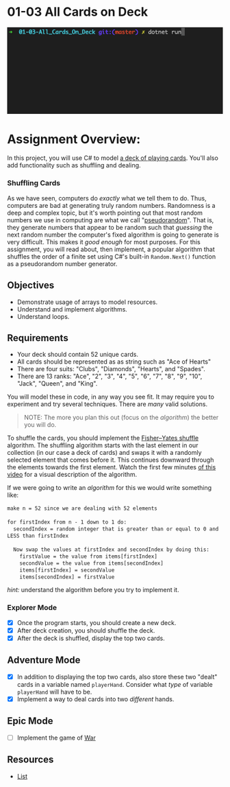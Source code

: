 # 01-03 All Cards on Deck

![Demo](demo.gif)

# Assignment Overview:

In this project, you will use C# to model [a deck of playing cards](https://en.wikipedia.org/wiki/standard_52-card_deck). You'll also add functionality such as shuffling and dealing.

### Shuffling Cards

As we have seen, computers do _exactly_ what we tell them to do. Thus, computers are bad at generating truly random numbers. Randomness is a deep and complex topic, but it's worth pointing out that most random numbers we use in computing are what we call "[pseudorandom](https://en.wikipedia.org/wiki/pseudorandomness)". That is, they generate numbers that appear to be random such that _guessing_ the next random number the computer's fixed algorithm is going to generate is very difficult. This makes it _good enough_ for most purposes. For this assignment, you will read about, then implement, a popular algorithm that shuffles the order of a finite set using C#'s built-in `Random.Next()` function as a pseudorandom number generator.

## Objectives

- Demonstrate usage of arrays to model resources.
- Understand and implement algorithms.
- Understand loops.

## Requirements

- Your deck should contain 52 unique cards.
- All cards should be represented as as string such as "Ace of Hearts"
- There are four suits: "Clubs", "Diamonds", "Hearts", and "Spades".
- There are 13 ranks: "Ace", "2", "3", "4", "5", "6", "7", "8", "9", "10",
  "Jack", "Queen", and "King".

You will model these in code, in any way you see fit. It may require you to experiment and try several techniques. There are _many_ valid solutions.

> NOTE: The more you plan this out (focus on the _algorithm_) the better you will do.

To shuffle the cards, you should implement the [Fisher–Yates shuffle](https://en.wikipedia.org/wiki/Fisher%E2%80%93Yates_shuffle) algorithm. The shuffling algorithm starts with the last element in our collection (in our case a deck of cards) and swaps it with a randomly selected element that comes before it. This continues downward through the elements towards the first element. Watch the first few minutes [of this video](https://www.youtube.com/watch?v=tLxBwSL3lPQ) for a visual description of the algorithm.

If we were going to write an _algorithm_ for this we would write something like:

```
make n = 52 since we are dealing with 52 elements

for firstIndex from n - 1 down to 1 do:
  secondIndex = random integer that is greater than or equal to 0 and LESS than firstIndex

  Now swap the values at firstIndex and secondIndex by doing this:
    firstValue = the value from items[firstIndex]
    secondValue = the value from items[secondIndex]
    items[firstIndex] = secondValue
    items[secondIndex] = firstValue
```

_hint:_ understand the algorithm before you try to implement it.

### Explorer Mode

- [x] Once the program starts, you should create a new deck.
- [x] After deck creation, you should shuffle the deck.
- [x] After the deck is shuffled, display the top two cards.

## Adventure Mode

- [x] In addition to displaying the top two cards, also store these two "dealt" cards in a variable named `playerHand`. Consider what _type_ of variable `playerHand` will have to be.
- [x] Implement a way to deal cards into two _different_ hands.

## Epic Mode

- [ ] Implement the game of [War][1]

[1]: https://en.wikipedia.org/wiki/War_(card_game)

## Resources

- [List](https://docs.microsoft.com/en-us/dotnet/api/system.collections.generic.list-1?view=netcore-3.1)
